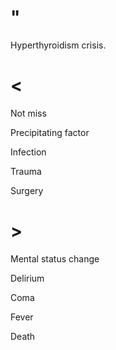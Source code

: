 # "

Hyperthyroidism crisis.

# <

Not miss

Precipitating factor

Infection

Trauma

Surgery

# >

Mental status change

Delirium

Coma

Fever

Death
